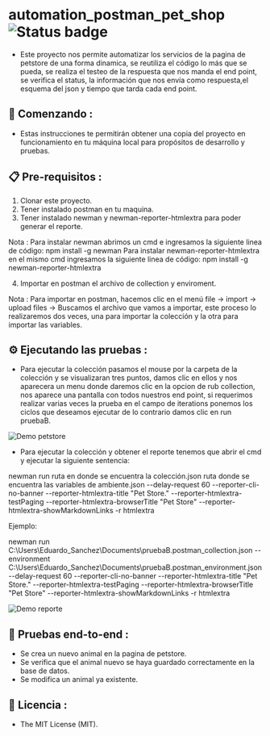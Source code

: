 # automation_postman_pet_shop ![Status badge](https://img.shields.io/badge/status%20-finished-green)

* Este proyecto nos permite automatizar los servicios de la pagina de petstore de una forma dinamica, se reutiliza el código lo más que se pueda, se realiza el testeo de la respuesta que nos manda el end point, se verifica el status, la información que nos envía como respuesta,el esquema del json y tiempo que tarda cada end point.

## 🚀 Comenzando :

* Estas instrucciones te permitirán obtener una copia del proyecto en funcionamiento en tu máquina local para propósitos de desarrollo y pruebas.


## 📋 Pre-requisitos :

1. Clonar este proyecto.
2. Tener instalado postman en tu maquina.
3. Tener instalado newman y newman-reporter-htmlextra para poder generar el reporte.

Nota : Para instalar newman abrimos un cmd e ingresamos la siguiente linea de código:  npm install -g newman
       Para instalar newman-reporter-htmlextra en el mismo cmd ingresamos la siguiente linea de código: npm install -g newman-reporter-htmlextra

4.  Importar en postman el archivo de collection y enviroment.

Nota : Para importar en postman, hacemos clic en el menú file -> import -> upload files -> Buscamos el archivo que vamos a importar, este proceso lo realizaremos dos veces, una para importar la colección y la otra para importar las variables.


##  ⚙ Ejecutando las pruebas :

* Para ejecutar la colección  pasamos el mouse por la carpeta de la colección y se visualizaran tres puntos, damos clic en ellos y nos aparecera un menu donde daremos clic en la opcion de rub collection, nos aparece una pantalla con todos nuestros end point, si requerimos realizar varias veces la prueba en el campo de iterations ponemos los ciclos que deseamos ejecutar de lo contrario damos clic en run pruebaB.

![Demo petstore](http://g.recordit.co/XSNie3uBji.gif)



* Para ejecutar la colección y obtener el reporte tenemos que abrir el cmd y ejecutar la siguiente sentencia:
 
newman run ruta en donde se encuentra la colección.json ruta donde se encuentra las variables de ambiente.json --delay-request 60 --reporter-cli-no-banner --reporter-htmlextra-title "Pet Store." --reporter-htmlextra-testPaging  --reporter-htmlextra-browserTitle "Pet Store" --reporter-htmlextra-showMarkdownLinks -r htmlextra

Ejemplo:

newman run C:\Users\Eduardo_Sanchez\Documents\pruebaB.postman_collection.json --environment C:\Users\Eduardo_Sanchez\Documents\pruebaB.postman_environment.json --delay-request 60 --reporter-cli-no-banner --reporter-htmlextra-title "Pet Store." --reporter-htmlextra-testPaging  --reporter-htmlextra-browserTitle "Pet Store" --reporter-htmlextra-showMarkdownLinks -r htmlextra

![Demo reporte](http://g.recordit.co/8fpVKvuhfs.gif)


## 🔩 Pruebas end-to-end :

* Se crea un nuevo animal en la pagina de petstore.
* Se verifica que el animal nuevo se haya guardado correctamente en la base de datos.
* Se modifica un animal ya existente.

## 📜 Licencia :

* The MIT License (MIT).
